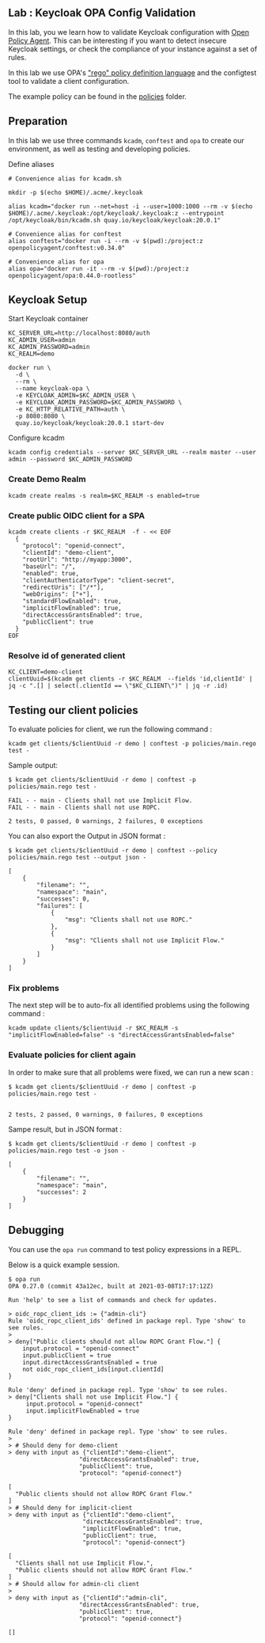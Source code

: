 Lab : Keycloak OPA Config Validation
----

In this lab, you we learn how to validate Keycloak configuration with [Open Policy Agent](https://www.openpolicyagent.org/). This can be interesting if you want to detect insecure Keycloak settings, or check the compliance of your instance against a set of rules.

In this lab we use OPA's ["rego" policy definition language](https://www.openpolicyagent.org/docs/latest/policy-language/)
and the configtest tool to validate a client configuration.

The example policy can be found in the [policies](policies) folder.

## Preparation

In this lab we use three commands `kcadm`, `conftest` and `opa` to create our environment, as well as testing and developing policies.

Define aliases
```
# Convenience alias for kcadm.sh

mkdir -p $(echo $HOME)/.acme/.keycloak

alias kcadm="docker run --net=host -i --user=1000:1000 --rm -v $(echo $HOME)/.acme/.keycloak:/opt/keycloak/.keycloak:z --entrypoint /opt/keycloak/bin/kcadm.sh quay.io/keycloak/keycloak:20.0.1"

# Convenience alias for conftest
alias conftest="docker run -i --rm -v $(pwd):/project:z openpolicyagent/conftest:v0.34.0"

# Convenience alias for opa 
alias opa="docker run -it --rm -v $(pwd):/project:z openpolicyagent/opa:0.44.0-rootless"
```

## Keycloak Setup

Start Keycloak container
```
KC_SERVER_URL=http://localhost:8080/auth
KC_ADMIN_USER=admin
KC_ADMIN_PASSWORD=admin
KC_REALM=demo

docker run \
  -d \
  --rm \
  --name keycloak-opa \
  -e KEYCLOAK_ADMIN=$KC_ADMIN_USER \
  -e KEYCLOAK_ADMIN_PASSWORD=$KC_ADMIN_PASSWORD \
  -e KC_HTTP_RELATIVE_PATH=auth \
  -p 8080:8080 \
  quay.io/keycloak/keycloak:20.0.1 start-dev
```

Configure kcadm

```
kcadm config credentials --server $KC_SERVER_URL --realm master --user admin --password $KC_ADMIN_PASSWORD
```

### Create Demo Realm

```
kcadm create realms -s realm=$KC_REALM -s enabled=true
```

### Create public OIDC client for a SPA
```
kcadm create clients -r $KC_REALM  -f - << EOF
  {
    "protocol": "openid-connect",
    "clientId": "demo-client",
    "rootUrl": "http://myapp:3000",
    "baseUrl": "/",
    "enabled": true,
    "clientAuthenticatorType": "client-secret",
    "redirectUris": ["/*"],
    "webOrigins": ["+"],
    "standardFlowEnabled": true,
    "implicitFlowEnabled": true,
    "directAccessGrantsEnabled": true,
    "publicClient": true
  }
EOF
```

### Resolve id of generated client
```
KC_CLIENT=demo-client
clientUuid=$(kcadm get clients -r $KC_REALM  --fields 'id,clientId' | jq -c ".[] | select(.clientId == \"$KC_CLIENT\")" | jq -r .id)
```

## Testing our client policies

To evaluate policies for client, we run the following command :

```
kcadm get clients/$clientUuid -r demo | conftest -p policies/main.rego test -
```

Sample output:

```
$ kcadm get clients/$clientUuid -r demo | conftest -p policies/main.rego test -

FAIL - - main - Clients shall not use Implicit Flow.
FAIL - - main - Clients shall not use ROPC.

2 tests, 0 passed, 0 warnings, 2 failures, 0 exceptions
```

You can also export the Output in JSON format :

```
$ kcadm get clients/$clientUuid -r demo | conftest --policy policies/main.rego test --output json -

[
	{
		"filename": "",
		"namespace": "main",
		"successes": 0,
		"failures": [
			{
				"msg": "Clients shall not use ROPC."
			},
			{
				"msg": "Clients shall not use Implicit Flow."
			}
		]
	}
]
```

### Fix problems

The next step will be to auto-fix all identified problems using the following command :

```
kcadm update clients/$clientUuid -r $KC_REALM -s "implicitFlowEnabled=false" -s "directAccessGrantsEnabled=false"
```

### Evaluate policies for client again

In order to make sure that all problems were fixed, we can run a new scan :

```
$ kcadm get clients/$clientUuid -r demo | conftest -p policies/main.rego test -


2 tests, 2 passed, 0 warnings, 0 failures, 0 exceptions
```

Sampe result, but in JSON format :
```
$ kcadm get clients/$clientUuid -r demo | conftest -p policies/main.rego test -o json -

[
	{
		"filename": "",
		"namespace": "main",
		"successes": 2
	}
]
```

## Debugging

You can use the `opa run` command to test policy expressions in a REPL.

Below is a quick example session.

```
$ opa run
OPA 0.27.0 (commit 43a12ec, built at 2021-03-08T17:17:12Z)

Run 'help' to see a list of commands and check for updates.

> oidc_ropc_client_ids := {"admin-cli"}
Rule 'oidc_ropc_client_ids' defined in package repl. Type 'show' to see rules.
> 
> deny["Public clients should not allow ROPC Grant Flow."] {
    input.protocol = "openid-connect"
    input.publicClient = true
    input.directAccessGrantsEnabled = true
    not oidc_ropc_client_ids[input.clientId]
}
 
Rule 'deny' defined in package repl. Type 'show' to see rules.
> deny["Clients shall not use Implicit Flow."] {
     input.protocol = "openid-connect"
     input.implicitFlowEnabled = true
}
 
Rule 'deny' defined in package repl. Type 'show' to see rules.
> 
> # Should deny for demo-client
> deny with input as {"clientId":"demo-client",
                    "directAccessGrantsEnabled": true, 
                    "publicClient": true, 
                    "protocol": "openid-connect"}

[
  "Public clients should not allow ROPC Grant Flow."
]
> # Should deny for implicit-client
> deny with input as {"clientId":"demo-client",
                     "directAccessGrantsEnabled": true, 
                     "implicitFlowEnabled": true, 
                     "publicClient": true, 
                     "protocol": "openid-connect"}
 
[
  "Clients shall not use Implicit Flow.",
  "Public clients should not allow ROPC Grant Flow."
]
> # Should allow for admin-cli client
> 
> deny with input as {"clientId":"admin-cli",
                    "directAccessGrantsEnabled": true, 
                    "publicClient": true, 
                    "protocol": "openid-connect"}
 
[]
```